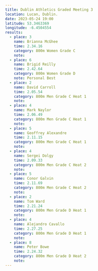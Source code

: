 ```yaml
---
title: Dublin Athletics Graded Meeting 3 
location: Lucan, Dublin.
date: 2023-05-24 19:00
latitude: 53.3463369
longitude: -6.4504554
results:
  - place: 3
    name: Brianna McGhee
    time: 2.34.16
    category: 800m Women Grade C 
    note: 
  - place: 6
    name: Brigid Reilly
    time: 2.42.64
    category: 800m Women Grade D 
    note: Personal Best
  - place: 2
    name: David Carroll
    time: 2.05.54
    category: 800m Men Grade C Heat 1
    note:
  - place: 4
    name: Mark Naylor
    time: 2.06.49
    category: 800m Men Grade C Heat 1
    note:
  - place: 5
    name: Geoffrey Alexandre
    time: 2.11.15 
    category: 800m Men Grade C Heat 1
    note:
  - place: 4
    name: Sergei Dolgy
    time: 2.09.33 
    category: 800m Men Grade C Heat 2
    note:
  - place: 5
    name: Conor Galvin
    time: 2.11.69
    category: 800m Men Grade C Heat 2
    note:
  - place: 2
    name: Tom Ward
    time: 2.21.24 
    category: 800m Men Grade D Heat 1
    note:
  - place: 4
    name: Alejandro Cavallo
    time: 2.27.25
    category: 800m Men Grade D Heat 1
    note:
  - place: 8
    name: Peter Bowe
    time: 2.24.32
    category: 800m Men Grade D Heat 2
    note:
---
```

